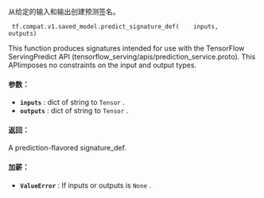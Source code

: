 从给定的输入和输出创建预测签名。

```
 tf.compat.v1.saved_model.predict_signature_def(    inputs,    outputs) 
```

This function produces signatures intended for use with the TensorFlow ServingPredict API (tensorflow_serving/apis/prediction_service.proto). This APIimposes no constraints on the input and output types.

#### 参数：
- **`inputs`** : dict of string to  `Tensor` .
- **`outputs`** : dict of string to  `Tensor` .


#### 返回：
A prediction-flavored signature_def.

#### 加薪：
- **`ValueError`** : If inputs or outputs is  `None` .
